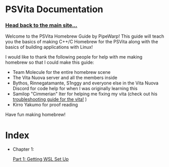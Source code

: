 # PSVita Documentation


### [Head back to the main site...](https://pipewarp.co.uk)



Welcome to the PSVita Homebrew Guide by PipeWarp! This guide will teach you the basics of making C++/C Homebrew for the PSVita along with the basics of building applications with Linux!


I would like to thank the following people for help with me making homebrew so that I could make this guide:
- Team Molecule for the entire homebrew scene
- The Vita Nuova server and all the members inside
- Bythos, Rinnegatamante, S1nggy and everyone else in the Vita Nuova Discord for code help for when I was originally learning this
- Samilop "Cimmerian" Iter for helping me fixing my vita (check out his [troubleshooting guide for the vita!](https://samilops2.gitbook.io/vita-troubleshooting-guide/) )
- Kirro Yakumo for proof reading


Have fun making homebrew!
# Index
* Chapter 1:


  [Part 1: Getting WSL Set Up](https://docs.pipewarp.co.uk/vita-docs/chapter-1/part-1/)